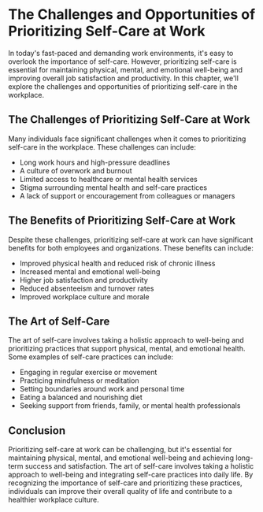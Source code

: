The Challenges and Opportunities of Prioritizing Self-Care at Work
===================================================================================================================

In today's fast-paced and demanding work environments, it's easy to overlook the importance of self-care. However, prioritizing self-care is essential for maintaining physical, mental, and emotional well-being and improving overall job satisfaction and productivity. In this chapter, we'll explore the challenges and opportunities of prioritizing self-care in the workplace.

The Challenges of Prioritizing Self-Care at Work
------------------------------------------------

Many individuals face significant challenges when it comes to prioritizing self-care in the workplace. These challenges can include:

* Long work hours and high-pressure deadlines
* A culture of overwork and burnout
* Limited access to healthcare or mental health services
* Stigma surrounding mental health and self-care practices
* A lack of support or encouragement from colleagues or managers

The Benefits of Prioritizing Self-Care at Work
----------------------------------------------

Despite these challenges, prioritizing self-care at work can have significant benefits for both employees and organizations. These benefits can include:

* Improved physical health and reduced risk of chronic illness
* Increased mental and emotional well-being
* Higher job satisfaction and productivity
* Reduced absenteeism and turnover rates
* Improved workplace culture and morale

The Art of Self-Care
--------------------

The art of self-care involves taking a holistic approach to well-being and prioritizing practices that support physical, mental, and emotional health. Some examples of self-care practices can include:

* Engaging in regular exercise or movement
* Practicing mindfulness or meditation
* Setting boundaries around work and personal time
* Eating a balanced and nourishing diet
* Seeking support from friends, family, or mental health professionals

Conclusion
----------

Prioritizing self-care at work can be challenging, but it's essential for maintaining physical, mental, and emotional well-being and achieving long-term success and satisfaction. The art of self-care involves taking a holistic approach to well-being and integrating self-care practices into daily life. By recognizing the importance of self-care and prioritizing these practices, individuals can improve their overall quality of life and contribute to a healthier workplace culture.
